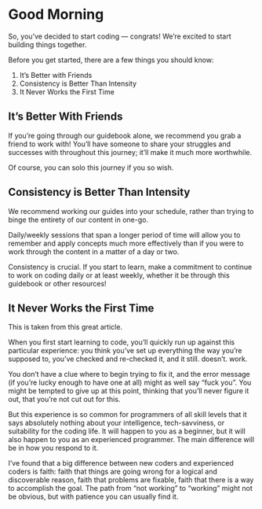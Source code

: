 
# Good Morning

So, you’ve decided to start coding — congrats! We’re excited to start building things together.

Before you get started, there are a few things you should know:

1. It’s Better with Friends
2. Consistency is Better Than Intensity
3. It Never Works the First Time

## It’s Better With Friends
If you’re going through our guidebook alone, we recommend you grab a friend to work with! You’ll have someone to share your struggles and successes with throughout this journey; it’ll make it much more worthwhile.

Of course, you can solo this journey if you so wish. 

## Consistency is Better Than Intensity
We recommend working our guides into your schedule, rather than trying to binge the entirety of our content in one-go. 

Daily/weekly sessions that span a longer period of time will allow you to remember and apply concepts much more effectively than if you were to work through the content in a matter of a day or two.

Consistency is crucial. If you start to learn,  make a commitment to continue to work on coding daily or at least weekly, whether it be through this guidebook or other resources! 

## It Never Works the First Time
This is taken from this great article.

When you first start learning to code, you’ll quickly run up against this particular experience: you think you’ve set up everything the way you’re supposed to, you’ve checked and re-checked it, and it still. doesn’t. work. 

You don’t have a clue where to begin trying to fix it, and the error message (if you’re lucky enough to have one at all) might as well say “fuck you”. You might be tempted to give up at this point, thinking that you’ll never figure it out, that you’re not cut out for this.

But this experience is so common for programmers of all skill levels that it says absolutely nothing about your intelligence, tech-savviness, or suitability for the coding life. It will happen to you as a beginner, but it will also happen to you as an experienced programmer. The main difference will be in how you respond to it.

I’ve found that a big difference between new coders and experienced coders is faith: faith that things are going wrong for a logical and discoverable reason, faith that problems are fixable, faith that there is a way to accomplish the goal. The path from “not working” to “working” might not be obvious, but with patience you can usually find it.